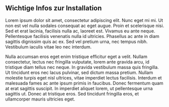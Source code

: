 ## Wichtige Infos zur Installation

Lorem ipsum dolor sit amet, consectetur adipiscing elit. Nunc eget mi mi. Ut non est vel nulla sodales consequat ac eget augue. Proin et scelerisque nisi. Sed et erat lacinia, facilisis nulla ac, laoreet est. Vivamus eu ante neque. Pellentesque facilisis venenatis nulla id ultricies. Phasellus ac ante in diam sagittis dignissim quis ac ex. Sed vel pretium urna, nec tempus nibh. Vestibulum iaculis vitae leo nec interdum.

Nulla accumsan eros eget enim tristique efficitur eget a velit. Nullam consectetur, lectus nec fringilla vulputate, lorem ante gravida arcu, id tristique diam tellus nec neque. In gravida vestibulum massa quis fringilla. Ut tincidunt eros nec lacus pulvinar, sed dictum massa pretium. Nullam molestie turpis eget nisl ultrices, vitae imperdiet lectus facilisis. Interdum et malesuada fames ac ante ipsum primis in faucibus. Donec fermentum quam at erat sagittis suscipit. In imperdiet aliquet lorem, ut pellentesque urna sagittis ut. Donec at tristique eros. Sed tincidunt fringilla eros, et ullamcorper mauris ultricies eget. 